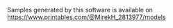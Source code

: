 Samples generated by this software is available on https://www.printables.com/@MirekH_2813977/models
